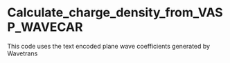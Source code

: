 # Calculate_charge_density_from_VASP_WAVECAR
This code uses the text encoded plane wave coefficients generated by Wavetrans 
